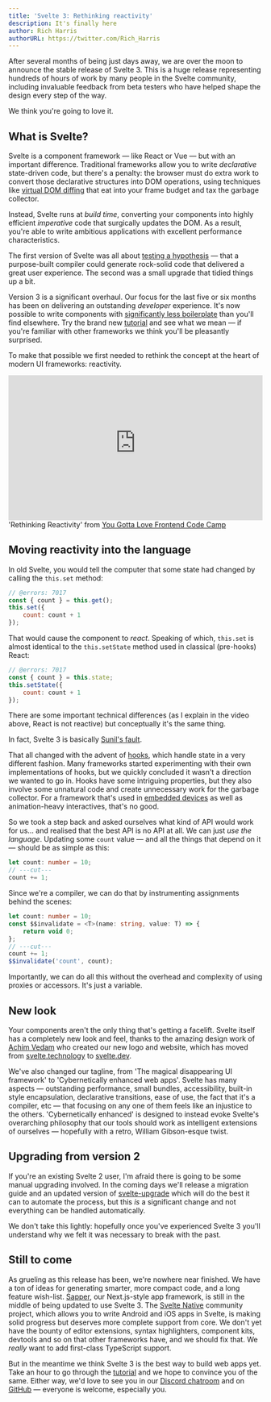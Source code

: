 ```yaml
---
title: 'Svelte 3: Rethinking reactivity'
description: It's finally here
author: Rich Harris
authorURL: https://twitter.com/Rich_Harris
---
```


After several months of being just days away, we are over the moon to announce the stable release of Svelte 3. This is a huge release representing hundreds of hours of work by many people in the Svelte community, including invaluable feedback from beta testers who have helped shape the design every step of the way.

We think you're going to love it.

## What is Svelte?

Svelte is a component framework — like React or Vue — but with an important difference. Traditional frameworks allow you to write _declarative_ state-driven code, but there's a penalty: the browser must do extra work to convert those declarative structures into DOM operations, using techniques like [virtual DOM diffing](/blog/virtual-dom-is-pure-overhead) that eat into your frame budget and tax the garbage collector.

Instead, Svelte runs at _build time_, converting your components into highly efficient _imperative_ code that surgically updates the DOM. As a result, you're able to write ambitious applications with excellent performance characteristics.

The first version of Svelte was all about [testing a hypothesis](/blog/frameworks-without-the-framework) — that a purpose-built compiler could generate rock-solid code that delivered a great user experience. The second was a small upgrade that tidied things up a bit.

Version 3 is a significant overhaul. Our focus for the last five or six months has been on delivering an outstanding _developer_ experience. It's now possible to write components with [significantly less boilerplate](/blog/write-less-code) than you'll find elsewhere. Try the brand new [tutorial](/tutorial) and see what we mean — if you're familiar with other frameworks we think you'll be pleasantly surprised.

To make that possible we first needed to rethink the concept at the heart of modern UI frameworks: reactivity.

<div class="max">
<figure style="max-width: 960px; margin: 0 auto">
<div style="height: 0; padding: 0 0 57.1% 0; position: relative; margin: 0 auto;">
	<iframe style="position: absolute; width: 100%; height: 100%; left: 0; top: 0; margin: 0;" src="https://www.youtube-nocookie.com/embed/AdNJ3fydeao" frameborder="0" allow="accelerometer; autoplay; encrypted-media; gyroscope; picture-in-picture" allowfullscreen></iframe>
</div>

<figcaption>'Rethinking Reactivity' from <a href="https://www.israel.yglfconf.com/">You Gotta Love Frontend Code Camp</a></figcaption>
</figure>
</div>

## Moving reactivity into the language

In old Svelte, you would tell the computer that some state had changed by calling the `this.set` method:

```js
// @errors: 7017
const { count } = this.get();
this.set({
	count: count + 1
});
```

That would cause the component to _react_. Speaking of which, `this.set` is almost identical to the `this.setState` method used in classical (pre-hooks) React:

```js
// @errors: 7017
const { count } = this.state;
this.setState({
	count: count + 1
});
```

There are some important technical differences (as I explain in the video above, React is not reactive) but conceptually it's the same thing.

<aside>
	<p>In fact, Svelte 3 is basically <a href="https://twitter.com/threepointone/status/1057179801109311488">Sunil's fault</a>.</p>
</aside>

That all changed with the advent of [hooks](https://reactjs.org/docs/hooks-intro.html), which handle state in a very different fashion. Many frameworks started experimenting with their own implementations of hooks, but we quickly concluded it wasn't a direction we wanted to go in. Hooks have some intriguing properties, but they also involve some unnatural code and create unnecessary work for the garbage collector. For a framework that's used in [embedded devices](https://mobile.twitter.com/sveltejs/status/1088500539640418304) as well as animation-heavy interactives, that's no good.

So we took a step back and asked ourselves what kind of API would work for us... and realised that the best API is no API at all. We can just _use the language_. Updating some `count` value — and all the things that depend on it — should be as simple as this:

```ts
let count: number = 10;
// ---cut---
count += 1;
```

Since we're a compiler, we can do that by instrumenting assignments behind the scenes:

```ts
let count: number = 10;
const $$invalidate = <T>(name: string, value: T) => {
	return void 0;
};
// ---cut---
count += 1;
$$invalidate('count', count);
```

Importantly, we can do all this without the overhead and complexity of using proxies or accessors. It's just a variable.

## New look

Your components aren't the only thing that's getting a facelift. Svelte itself has a completely new look and feel, thanks to the amazing design work of [Achim Vedam](https://vedam.de/) who created our new logo and website, which has moved from [svelte.technology](https://svelte.technology) to [svelte.dev](https://svelte.dev).

We've also changed our tagline, from 'The magical disappearing UI framework' to 'Cybernetically enhanced web apps'. Svelte has many aspects — outstanding performance, small bundles, accessibility, built-in style encapsulation, declarative transitions, ease of use, the fact that it's a compiler, etc — that focusing on any one of them feels like an injustice to the others. 'Cybernetically enhanced' is designed to instead evoke Svelte's overarching philosophy that our tools should work as intelligent extensions of ourselves — hopefully with a retro, William Gibson-esque twist.

## Upgrading from version 2

If you're an existing Svelte 2 user, I'm afraid there is going to be some manual upgrading involved. In the coming days we'll release a migration guide and an updated version of [svelte-upgrade](https://github.com/sveltejs/svelte-upgrade) which will do the best it can to automate the process, but this _is_ a significant change and not everything can be handled automatically.

We don't take this lightly: hopefully once you've experienced Svelte 3 you'll understand why we felt it was necessary to break with the past.

## Still to come

As grueling as this release has been, we're nowhere near finished. We have a ton of ideas for generating smarter, more compact code, and a long feature wish-list. [Sapper](https://sapper.svelte.dev), our Next.js-style app framework, is still in the middle of being updated to use Svelte 3. The [Svelte Native](https://svelte-native.technology/) community project, which allows you to write Android and iOS apps in Svelte, is making solid progress but deserves more complete support from core. We don't yet have the bounty of editor extensions, syntax highlighters, component kits, devtools and so on that other frameworks have, and we should fix that. We _really_ want to add first-class TypeScript support.

But in the meantime we think Svelte 3 is the best way to build web apps yet. Take an hour to go through the [tutorial](/tutorial) and we hope to convince you of the same. Either way, we'd love to see you in our [Discord chatroom](https://svelte.dev/chat) and on [GitHub](https://github.com/sveltejs/svelte) — everyone is welcome, especially you.
